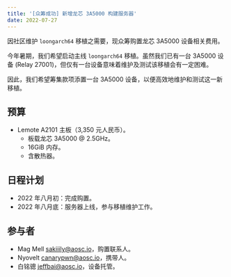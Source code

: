 ```yaml
---
title: '[众筹成功] 新增龙芯 3A5000 构建服务器'
date: 2022-07-27
---
```


因社区维护 `loongarch64` 移植之需要，现众筹购置龙芯 3A5000 设备相关费用。

今年暑期，我们希望启动主线 `loongarch64` 移植。虽然我们已有一台 3A5000 设备 (Relay 27001)，但仅有一台设备意味着维护及测试该移植会有一定困难。

因此，我们希望筹集款项添置一台 3A5000 设备，以便高效地维护和测试这一新移植。

## 预算

+ Lemote A2101 主板（3,350 元人民币）。
  - 板载龙芯 3A5000 @ 2.5GHz。
  - 16GiB 内存。
  - 含散热器。

## 日程计划

- 2022 年八月初：完成购置。
- 2022 年八月底：服务器上线，参与移植维护工作。

## 参与者

- Mag Mell <sakiiily@aosc.io>，购置联系人。
- Nyovelt <canarypwn@aosc.io>，携带人。
- 白铭骢 <jeffbai@aosc.io>，设备托管。
